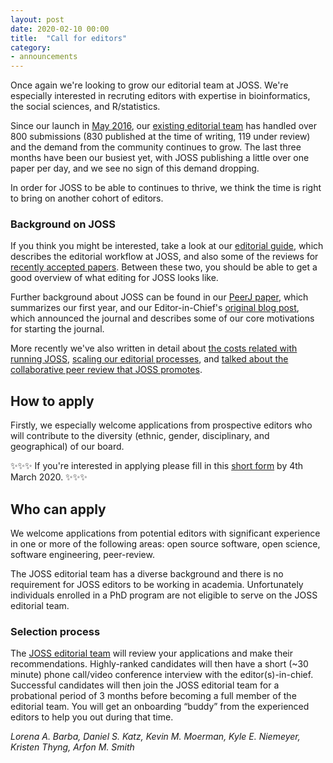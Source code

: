 ```yaml
---
layout: post
date: 2020-02-10 00:00
title:  "Call for editors"
category:
- announcements
---
```


Once again we're looking to grow our editorial team at JOSS. We're especially interested in recruting editors with expertise in bioinformatics, the social sciences, and R/statistics.

Since our launch in [May 2016](https://www.arfon.org/announcing-the-journal-of-open-source-software), our [existing editorial team](http://joss.theoj.org/about#editorial_board) has handled over 800 submissions (830 published at the time of writing, 119 under review) and the demand from the community continues to grow. The last three months have been our busiest yet, with JOSS publishing a little over one paper per day, and we see no sign of this demand dropping.

In order for JOSS to be able to continues to thrive, we think the time is right to bring on another cohort of editors.

### Background on JOSS

If you think you might be interested, take a look at our [editorial guide](https://joss.readthedocs.io/en/latest/editing.html), which describes the editorial workflow at JOSS, and also some of the reviews for [recently accepted papers](https://github.com/openjournals/joss-reviews/issues?utf8=%E2%9C%93&q=is%3Aclosed+label%3Aaccepted+). Between these two, you should be able to get a good overview of what editing for JOSS looks like.

Further background about JOSS can be found in our [PeerJ paper](https://peerj.com/articles/cs-147/), which summarizes our first year, and our Editor-in-Chief's [original blog post](http://arfon.org/announcing-the-journal-of-open-source-software/index.html), which announced the journal and describes some of our core motivations for starting the journal.

More recently we've also written in detail about [the costs related with running JOSS](https://blog.joss.theoj.org/2019/06/cost-models-for-running-an-online-open-journal), [scaling our editorial processes](https://blog.joss.theoj.org/2019/07/scaling), and [talked about the collaborative peer review that JOSS promotes](https://www.youtube.com/watch?v=niRiyaErqwQ).

## How to apply

Firstly, we especially welcome applications from prospective editors who will contribute to the diversity (ethnic, gender, disciplinary, and geographical) of our board.

✨✨✨ If you're interested in applying please fill in this [short form](https://forms.gle/JhHQWbnJCkPrnEeG6) by 4th March 2020. ✨✨✨

## Who can apply

We welcome applications from potential editors with significant experience in one or more of the following areas: open source software, open science, software engineering, peer-review.

The JOSS editorial team has a diverse background and there is no requirement for JOSS editors to be working in academia. Unfortunately individuals enrolled in a PhD program are not eligible to serve on the JOSS editorial team.

### Selection process

The [JOSS editorial team](http://joss.theoj.org/about#editorial_board) will review your applications and make their recommendations. Highly-ranked candidates will then have a short (~30 minute) phone call/video conference interview with the editor(s)-in-chief. Successful candidates will then join the JOSS editorial team for a probational period of 3 months before becoming a full member of the editorial team. You will get an onboarding “buddy” from the experienced editors to help you out during that time.

_Lorena A. Barba, Daniel S. Katz, Kevin M. Moerman, Kyle E. Niemeyer, Kristen Thyng, Arfon M. Smith_

